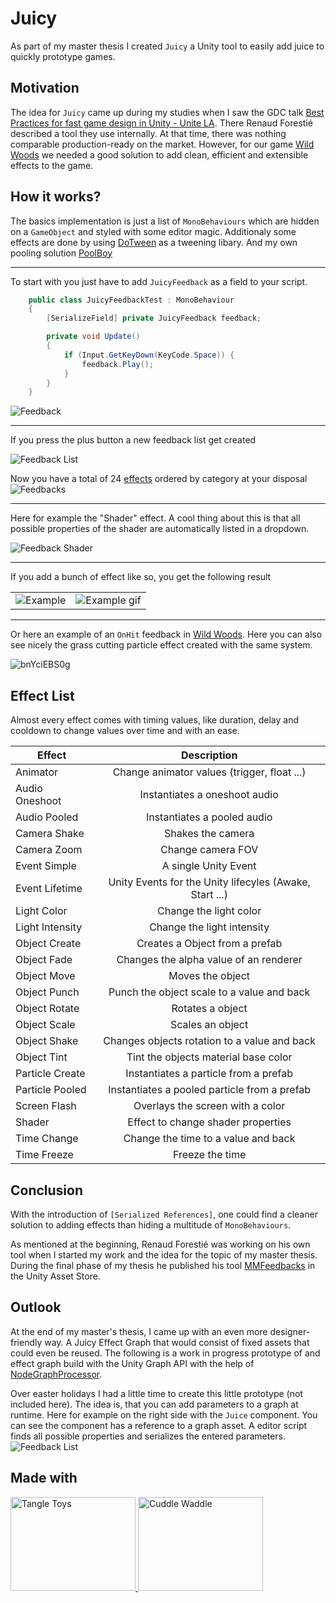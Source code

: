 # Juicy

As part of my master thesis I created `Juicy` a Unity tool to easily add juice to quickly prototype games.

## Motivation

The idea for `Juicy` came up during my studies when I saw the GDC talk <a href="https://www.youtube.com/watch?v=NU29QKag8a0">Best Practices for fast game design in Unity - Unite LA</a>.
There Renaud Forestié described a tool they use internally.
At that time, there was nothing comparable production-ready on the market. However, for our game <a href="https://wildwoods.itch.io/wildwoods">Wild Woods</a> we needed a good solution to add clean, efficient and extensible effects to the game.

## How it works?

The basics implementation is just a list of `MonoBehaviours` which are hidden on a `GameObject` and styled with some editor magic. Additionaly some effects are done by using <a href="http://dotween.demigiant.com/">DoTween</a> as a tweening libary.
And my own pooling solution <a href="https://github.com/mmeiburg/unityPoolboy">PoolBoy</a>

---

To start with you just have to add `JuicyFeedback` as a field to your script.

```cs
    public class JuicyFeedbackTest : MonoBehaviour
    {
        [SerializeField] private JuicyFeedback feedback;

        private void Update()
        {
            if (Input.GetKeyDown(KeyCode.Space)) {
                feedback.Play();
            }
        }
    }
```
<img src="https://i.imgur.com/hl4OovH.png" alt="Feedback">

---

If you press the plus button a new feedback list get created

<img src="https://i.imgur.com/FMjuBxJ.png" alt="Feedback List">

Now you have a total of 24 <a href="https://github.com/mmeiburg/juicy/blob/main/README.md#effect-list">effects</a> ordered by category at your disposal
<img src="https://i.imgur.com/YcHwFAO.png" alt="Feedbacks">

---

Here for example the "Shader" effect. A cool thing about this is that all possible properties of the shader are automatically listed in a dropdown.

<img src="https://i.imgur.com/OvyVoPJ.png" alt="Feedback Shader">

---

If you add a bunch of effect like so, you get the following result

<table style="width:100%">
  <tr>
    <td><img src="https://i.imgur.com/2AvKJrZ.png" alt="Example"></td>
    <td><img src="https://i.imgur.com/aKZ9pFP.gif" alt="Example gif"></td>
  </tr>
</table>

---

Or here an example of an `OnHit` feedback in <a href="https://wildwoods.itch.io/wildwoods">Wild Woods</a>. Here you can also see nicely the grass cutting particle effect created with the same system.

![bnYciEBS0g](https://user-images.githubusercontent.com/46827413/115109240-d98f4500-9f74-11eb-9543-250954730685.gif)

## Effect List

Almost every effect comes with timing values, like duration, delay and cooldown to change values over time and with an ease.

| Effect        | Description   |
| ------------- |:-------------:|
| Animator      | Change animator values (trigger, float ...) |
| Audio Oneshoot  | Instantiates a oneshoot audio |
| Audio Pooled | Instantiates a pooled audio |
| Camera Shake | Shakes the camera |
| Camera Zoom | Change camera FOV |
| Event Simple| A single Unity Event |
| Event Lifetime | Unity Events for the Unity lifecyles (Awake, Start ...)    |
| Light Color | Change the light color |
| Light Intensity | Change the light intensity |
| Object Create | Creates a Object from a prefab  |
| Object Fade | Changes the alpha value of an renderer |
| Object Move | Moves the object  |
| Object Punch | Punch the object scale to a value and back |
| Object Rotate | Rotates a object  |
| Object Scale | Scales an object |
| Object Shake | Changes objects rotation to a value and back |
| Object Tint | Tint the objects material base color  |
| Particle Create | Instantiates a particle from a prefab  |
| Particle Pooled | Instantiates a pooled particle from a prefab  |
| Screen Flash | Overlays the screen with a color  |
| Shader | Effect to change shader properties  |
| Time Change | Change the time to a value and back  |
| Time Freeze | Freeze the time |

## Conclusion

With the introduction of `[Serialized References]`, one could find a cleaner solution to adding effects than hiding a multitude of `MonoBehaviours`.

As mentioned at the beginning, Renaud Forestié was working on his own tool when I started my work and the idea for the topic of my master thesis.
During the final phase of my thesis he published his tool <a href="https://feedbacks.moremountains.com/">MMFeedbacks</a> in the Unity Asset Store.

## Outlook

At the end of my master's thesis, I came up with an even more designer-friendly way. A Juicy Effect Graph that would consist of fixed assets that could even be reused.
The following is a work in progress prototype of and effect graph build with the Unity Graph API with the help of <a href="https://github.com/alelievr/NodeGraphProcessor">NodeGraphProcessor</a>.

Over easter holidays I had a little time to create this little prototype (not included here).
The idea is, that you can add parameters to a graph at runtime. Here for example on the right side with the `Juice` component. You can see the component has a reference to a graph asset.
A editor script finds all possible properties and serializes the entered parameters.
<img src="https://i.imgur.com/H3qzzyN.png" alt="Feedback List">

## Made with

<a href="https://wildwoods.itch.io/wildwoods">
<img src="https://img.itch.zone/aW1nLzIyNzAzMjUucG5n/315x250%23c/j71zvH.png" alt="Tangle Toys" width="200" height="150">
</a>
<a href="https://1-jar.itch.io/cuddle-waddle">
<img src="https://img.itch.zone/aW1nLzMxOTk1MTgucG5n/315x250%23c/8bgbl7.png" alt="Cuddle Waddle" width="200" height="150">
</a>
